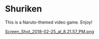 # Shuriken

This is a Naruto-themed video game. Enjoy! 

[Screen_Shot_2018-02-25_at_8.21.57_PM.png](https://postimg.org/image/mhx5lm7tp/)
